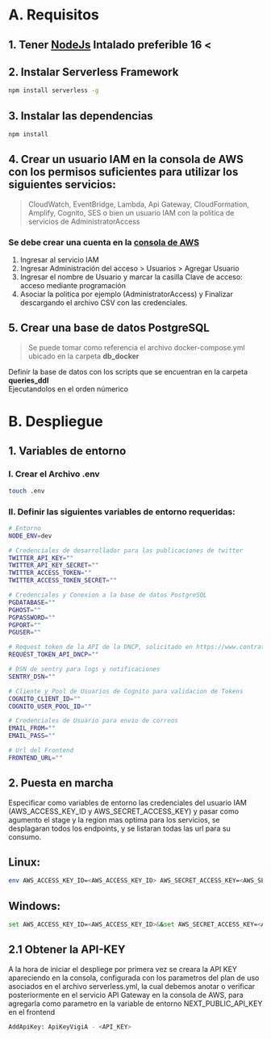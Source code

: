 # A. Requisitos
## 1. Tener [NodeJs](https://nodejs.org/es/) Intalado preferible 16 <

## 2. Instalar Serverless Framework
```sh
npm install serverless -g
```
## 3. Instalar las dependencias
```sh
npm install 
```
## 4. Crear un usuario IAM en la consola de AWS con los permisos suficientes para utilizar los siguientes servicios:
> CloudWatch, EventBridge, Lambda, Api Gateway, CloudFormation, Amplify, Cognito, SES o bien un usuario IAM con la politica de servicios de AdministratorAccess

### Se debe crear una cuenta en la [consola de AWS](https://aws.amazon.com/es/)

1. Ingresar al servicio IAM
2. Ingresar Administración del acceso > Usuarios > Agregar Usuario
3. Ingresar el nombre de Usuario y marcar la casilla Clave de acceso: acceso mediante programación
4. Asociar la politica por ejemplo  (AdministratorAccess) y Finalizar descargando el archivo CSV con las credenciales.

## 5. Crear una base de datos PostgreSQL
> Se puede  tomar como referencia  el archivo docker-compose.yml ubicado en la carpeta **db_docker**

Definir la base de datos con los scripts que se encuentran en la carpeta **queries_ddl**  
Ejecutandolos en el orden númerico

# B. Despliegue

## 1. Variables de entorno
### I. Crear el Archivo .env 
```sh
touch .env
```
### II. Definir las siguientes variables de entorno requeridas:
```sh
# Entorno
NODE_ENV=dev

# Credenciales de desarrollador para las publicaciones de twitter
TWITTER_API_KEY=""
TWITTER_API_KEY_SECRET=""
TWITTER_ACCESS_TOKEN=""
TWITTER_ACCESS_TOKEN_SECRET=""

# Credenciales y Conexion a la base de datos PostgreSQL
PGDATABASE=""
PGHOST=""
PGPASSWORD=""
PGPORT=""
PGUSER=""

# Request token de la API de la DNCP, solicitado en https://www.contrataciones.gov.py/datos/adm/signup
REQUEST_TOKEN_API_DNCP=""

# DSN de sentry para logs y notificaciones
SENTRY_DSN=""

# Cliente y Pool de Usuarios de Cognito para validacion de Tokens
COGNITO_CLIENT_ID=""
COGNITO_USER_POOL_ID=""

# Credenciales de Usuario para envio de correos
EMAIL_FROM=""
EMAIL_PASS=""

# Url del Frontend
FRONTEND_URL=""
```

## 2. Puesta en marcha
Especificar como variables de entorno las credenciales del usuario IAM (AWS_ACCESS_KEY_ID y AWS_SECRET_ACCESS_KEY) y pasar como agumento el stage y la region mas optima para los servicios, se desplagaran todos los endpoints, y se listaran todas las url para su consumo.
## Linux:
```sh
env AWS_ACCESS_KEY_ID=<AWS_ACCESS_KEY_ID> AWS_SECRET_ACCESS_KEY=<AWS_SECRET_ACCESS_KEY> sls deploy --stage dev --region sa-east-1
```

## Windows:
```sh
set AWS_ACCESS_KEY_ID=<AWS_ACCESS_KEY_ID>&&set AWS_SECRET_ACCESS_KEY=<AWS_SECRET_ACCESS_KEY>&& sls deploy --stage dev --region sa-east-1
```

## 2.1 Obtener la API-KEY
A la hora de iniciar el despliege por primera vez se creara la API KEY apareciendo en la consola, configurada con los parametros del plan de uso asociados en el archivo serverless.yml, la cual debemos anotar o verificar posteriormente en el servicio API Gateway en la consola de AWS, para agregarla como parametro en la variable de entorno NEXT_PUBLIC_API_KEY en el frontend

```sh
AddApiKey: ApiKeyVigiA - <API_KEY>
```


